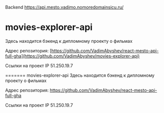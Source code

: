 

Backend https://api.mesto.vadimo.nomoredomainsicu.ru/

# movies-explorer-api
Здесь находится бэкенд к дипломному проекту о фильмах

Адрес репозитория: [https://github.com/VadimAbyshev/react-mesto-api-full-gha](https://github.com/VadimAbyshev/movies-explorer-api)

Ссылки на проект
IP 51.250.19.7

=======
movies-explorer-api
Здесь находится бэкенд к дипломному проекту о фильмах

Адрес репозитория: https://github.com/VadimAbyshev/react-mesto-api-full-gha

Ссылки на проект IP 51.250.19.7
